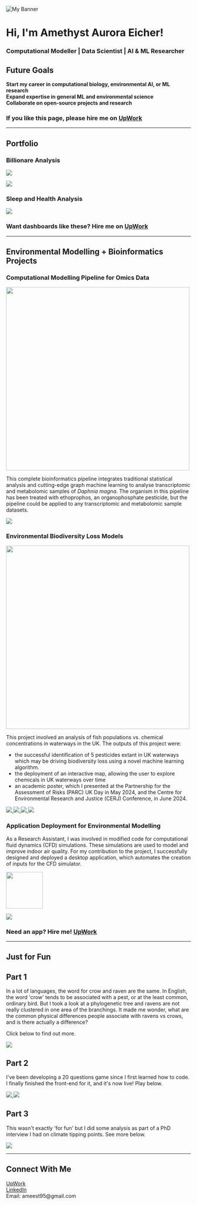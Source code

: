 ![My Banner](https://raw.githubusercontent.com/amethystaurora-robo/amethystaurora-robo/main/github_header.png)

# Hi, I'm Amethyst Aurora Eicher!
### Computational Modeller | Data Scientist | AI & ML Researcher

## **Future Goals**  
**Start my career in computational biology, environmental AI, or ML research**  
**Expand expertise in general ML and environmental science**  
**Collaborate on open-source projects and research**  

### If you like this page, please hire me on [UpWork](https://www.upwork.com/freelancers/~01218f57ed8d2bb823) 

---

## **Portfolio**

### Billionare Analysis
<p align="left">
  <img src="https://github.com/amethystaurora-robo/amethystaurora-robo/blob/main/portfolio_billionaire_birthdays.png"/>
</p>
<p align="left">
  <img src="https://github.com/amethystaurora-robo/amethystaurora-robo/blob/main/portfolio_billionaire_countries.png"/>
</p>

### Sleep and Health Analysis
<p align="left">
  <img src="https://github.com/amethystaurora-robo/amethystaurora-robo/blob/main/portfolio_sleep.png"/>
</p>

### Want dashboards like these? Hire me on [UpWork](https://www.upwork.com/freelancers/~01218f57ed8d2bb823)
---

## **Environmental Modelling + Bioinformatics Projects**  

### Computational Modelling Pipeline for Omics Data  
<p align="left">
  <img src="https://github.com/amethystaurora-robo/amethystaurora-robo/blob/main/daphnia_overview.png" width="500">
</p>

This complete bioinformatics pipeline integrates traditional statistical analysis and cutting-edge graph machine learning to analyse transcriptomic and metabolomic samples of *Daphnia magna*. The organism in this pipeline has been treated with ethoprophos, an organophosphate pesticide, but the pipeline could be applied to any transcriptomic and metabolomic sample datasets.
<p align="left">
  <a href="https://github.com/amethystaurora-robo/Thesis_publication" target="_blank">
    <img src="https://img.shields.io/badge/View%20Repo-059541?style=for-the-badge&logo=github&logoColor=white"/>
  </a>
</p>

### Environmental Biodiversity Loss Models  
<p align="left">
  <img src="https://github.com/amethystaurora-robo/amethystaurora-robo/blob/main/fish_pop_chem.png" width="500"/>
</p>

This project involved an analysis of fish populations vs. chemical concentrations in waterways in the UK. The outputs of this project were:
- the successful identification of 5 pesticides extant in UK waterways which may be driving biodiversity loss using a novel machine learning algorithm. 
- the deployment of an interactive map, allowing the user to explore chemicals in UK waterways over time
- an academic poster, which I presented at the Partnership for the Assessment of Risks (PARC) UK Day in May 2024, and the Centre for Environmental Research and Justice (CERJ) Conference, in June 2024.
<p align="left">
  <a href="https://github.com/amethystaurora-robo/Zhou-Group-Project" target="_blank">
    <img src="https://img.shields.io/badge/View%20Repo-059541?style=for-the-badge&logo=github&logoColor=white"/>
  </a>
  <a href="https://public.tableau.com/app/profile/amethyst.eicher/vizzes" target="_blank">
    <img src="https://img.shields.io/badge/See%20Vizzes-766090?style=for-the-badge&logo=tableau&logoColor=white"/>
  </a>
  <a href="https://ameest95.wixsite.com/my-site-5/about-4" target="_blank">
    <img src="https://img.shields.io/badge/Use%20Tool-d8a8a5?style=for-the-badge&logo=tableau&logoColor=white"/>
  </a>
  <a href="https://github.com/amethystaurora-robo/Zhou-Group-Project/blob/main/Academic_poster_final.pdf" target="_blank">
    <img src="https://img.shields.io/badge/Download%20Poster-7d3f4e?style=for-the-badge&logo=adobeacrobatreader&logoColor=white"/>
  </a>
</p>

### Application Deployment for Environmental Modelling
As a Research Assistant, I was involved in modified code for computational fluid dynamics (CFD) simulations. These simulations are used to model and improve indoor air quality. For my contribution to the project, I successfully designed and deployed a desktop application, which automates the creation of inputs for the CFD simulator. 
<p align="left">
  <img src="https://raw.githubusercontent.com/amethystaurora-robo/amethystaurora-robo/main/circle_img.png" width="100">
</p>
<p
  <a href="https://github.com/amethystaurora-robo/MultiFlow3D/releases" target="_blank">
    <img src="https://img.shields.io/badge/Download%20App-7d3f4e?style=for-the-badge&logo=googleplay&logoColor=white"/>
  </a>
</p>

### Need an app? Hire me! [UpWork](https://www.upwork.com/freelancers/~01218f57ed8d2bb823) 

---
## Just for Fun

## Part 1

In a lot of languages, the word for crow and raven are the same. In English, the word 'crow' tends to be associated with a pest, or at the least common, ordinary bird. But I took a look at a phylogenetic tree and ravens are not really clustered in one area of the branchings. It made me wonder, what are the common physical differences people associate with ravens vs crows, and is there actually a difference?

Click below to find out more.

<p align="left">
  <a href="https://github.com/amethystaurora-robo/CrowvRaven" target="_blank">
    <img src="https://img.shields.io/badge/View%20Repo-059541?style=for-the-badge&logo=github&logoColor=white"/>
  </a>
</p>

## Part 2

I've been developing a 20 questions game since I first learned how to code. I finally finished the front-end for it, and it's now live! Play below.

<p align="left">
  <a href="https://github.com/amethystaurora-robo/Animal_Guessing_Game" target="_blank">
    <img src="https://img.shields.io/badge/View%20Repo-059541?style=for-the-badge&logo=github&logoColor=white"/>
  <a href="https://amethystaurora-robo-animal-guessing-game-front-end-3qe79d.streamlit.app/" target="_blank">
    <img src="https://img.shields.io/badge/Play%20the%20Game-7d3f4e?style=for-the-badge&logo=googleplay&logoColor=white"/>
  </a>
</p>

## Part 3

This wasn't exactly 'for fun' but I did some analysis as part of a PhD interview I had on climate tipping points. See more below.

<p align="left">
  <a href="https://github.com/amethystaurora-robo/Climate_change_analysis" target="_blank">
    <img src="https://img.shields.io/badge/View%20Repo-059541?style=for-the-badge&logo=github&logoColor=white"/>
  </a>
</p>

---

## **Connect With Me**  
<p>
  <a href="https://www.upwork.com/freelancers/~01218f57ed8d2bb823">UpWork</a><br>
  <a href="https://www.linkedin.com/in/amethyst-eicher-1a5998216/">LinkedIn</a><br>
  Email: ameest95@gmail.com
</p>




<!---
amethystaurora-robo/amethystaurora-robo is a ✨ special ✨ repository because its `README.md` (this file) appears on your GitHub profile.
You can click the Preview link to take a look at your changes.
--->
